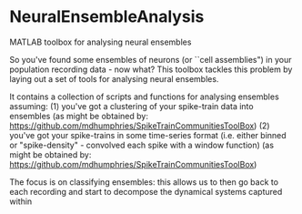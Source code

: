 NeuralEnsembleAnalysis
======================

MATLAB toolbox for analysing neural ensembles

So you've found some ensembles of neurons (or ``cell assemblies") in your population recording data - now what? This toolbox tackles this problem by laying out a set of tools for analysing neural ensembles.

It contains a collection of scripts and functions for analysing ensembles assuming:
(1) you've got a clustering of your spike-train data into ensembles (as might be obtained by: https://github.com/mdhumphries/SpikeTrainCommunitiesToolBox)
(2) you've got your spike-trains in some time-series format (i.e. either binned or "spike-density" - convolved each spike with a window function) (as might be obtained by: https://github.com/mdhumphries/SpikeTrainCommunitiesToolBox)

The focus is on classifying ensembles: this allows us to then go back to each recording and start to decompose the dynamical systems captured within
